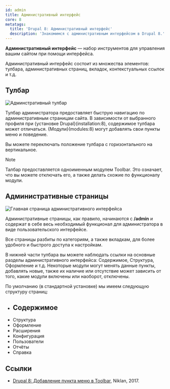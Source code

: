 ```yaml
---
id: admin
title: Административный интерфейс
core: 8
metatags:
  title: 'Drupal 8: Административный интерфейс'
  description: 'Знакомимся с административным интерфейсом в Drupal 8.'
---
```


**Административный интерфейс** — набор инструментов для управления вашим сайтом при помощи интерфейса.

Административный интерфейс состоит из множества элементов: тулбара, административных страниц, вкладок, контекстуальных ссылок и т.д.

## Тулбар

![Админстративный тулбар](https://i.imgur.com/eyKAL4s.png)

Тулбар администратора предоставляет быструю навигацию по административным страницам сайта. В зависимости от выбранного профиля при {установке Drupal}(installation:8), содержимое тулбара может отличаться. {Модули}(modules:8) могут добавлять свои пункты меню и поведение.

Вы можете переключать положение тулбара с горизонтального на вертикальное.

> [!NOTE]
> Талбар предоставляется одноименным модулем Toolbar. Это означает, что вы можете отключать его, а также делать схожие по функционалу модули.

## Административные страницы

![Главная страница административного интерфейса](https://i.imgur.com/0c12O9r.png)

Административные страницы, как правило, начинаются с **/admin** и содержат в себе весь необходимый функционал для администратора в виде пользовательского интерфейсе.

Все страницы разбиты по категориям, а также вкладкам, для более удобного и быстрого доступа к настройкам.

В нижней части тулбара вы можете наблюдать ссылки на основные разделы административного интерфейса: Содержимое, Структура, Оформление и т.д. Некоторые модули могут менять данные пункты, добавлять новые, также их наличие или отсутствие может зависить от того, какие модули включены или наоборот, отключены.

По умолчанию (в стандартной установке) мы имеем следующую структуру страниц:

- Содержимое
  - 
- Структура
- Оформление
- Расширения
- Конфигурация
- Пользователи
- Отчёты
- Справка

## Ссылки

- [Drupal 8: Добавление пункта меню в Toolbar](https://niklan.net/blog/138), Niklan, 2017.
